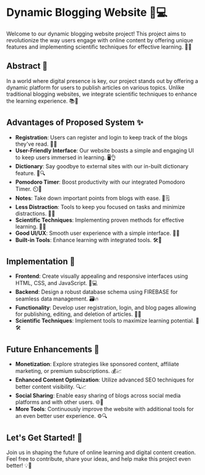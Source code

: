 # Dynamic Blogging Website 📝💻

Welcome to our dynamic blogging website project! This project aims to revolutionize the way users engage with online content by offering unique features and implementing scientific techniques for effective learning. 🚀✨

## Abstract 🌟

In a world where digital presence is key, our project stands out by offering a dynamic platform for users to publish articles on various topics. Unlike traditional blogging websites, we integrate scientific techniques to enhance the learning experience. 📚🔬

## Advantages of Proposed System ✨

- **Registration**: Users can register and login to keep track of the blogs they've read. 🔐👥
- **User-Friendly Interface**: Our website boasts a simple and engaging UI to keep users immersed in learning. 🖥️👌
- **Dictionary**: Say goodbye to external sites with our in-built dictionary feature. 📖🔍
- **Pomodoro Timer**: Boost productivity with our integrated Pomodoro Timer. ⏲️🍅
- **Notes**: Take down important points from blogs with ease. 📝🗒️
- **Less Distraction**: Tools to keep you focused on tasks and minimize distractions. 🚫📵
- **Scientific Techniques**: Implementing proven methods for effective learning. 🧠🔬
- **Good UI/UX**: Smooth user experience with a simple interface. 💫🌟
- **Built-in Tools**: Enhance learning with integrated tools. 🛠️🔧

## Implementation 🚀

- **Frontend**: Create visually appealing and responsive interfaces using HTML, CSS, and JavaScript. 🎨💻
- **Backend**: Design a robust database schema using FIREBASE for seamless data management. 🗃️🔥
- **Functionality**: Develop user registration, login, and blog pages allowing for publishing, editing, and deletion of articles. 📝🔐
- **Scientific Techniques**: Implement tools to maximize learning potential. 🧠🛠️

## Future Enhancements 🌱

- **Monetization**: Explore strategies like sponsored content, affiliate marketing, or premium subscriptions. 💰📈
- **Enhanced Content Optimization**: Utilize advanced SEO techniques for better content visibility. 🔍📈
- **Social Sharing**: Enable easy sharing of blogs across social media platforms and with other users. 🌐📲
- **More Tools**: Continuously improve the website with additional tools for an even better user experience. ⚙️🔍

## Let's Get Started! 🚀

Join us in shaping the future of online learning and digital content creation. Feel free to contribute, share your ideas, and help make this project even better! 💡🌟
